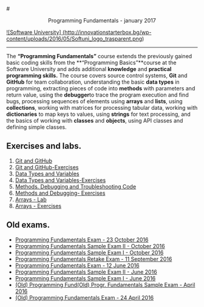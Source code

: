 #<p align="center"> Programming Fundamentals - january 2017<p>

<a href="https://softuni.bg/trainings/1509/programming-fundamentals-january-2017" rel="Programming-Fundamentals">![Software University]
(http://innovationstarterbox.bg/wp-content/uploads/2016/05/Softuni_logo_trasparent.png)</a>

---
The **“Programming Fundamentals”** course extends the previously gained basic coding skills from the **“Programming Basics”**course at the Software University and adds additional **knowledge** and **practical programming skills.**
The course covers source control systems, **Git** and **GitHub** for team collaboration, understanding the basic **data types** in programming, extracting pieces of code into **methods** with parameters and return value, using the **debugger**to trace the program execution and find bugs, processing sequences of elements using **arrays** and **lists**, using  **collections**, working with matrices for processing tabular data, working with **dictionaries** to map keys to values, using **strings** for text processing, and the basics of working with **classes** and **objects**, using API classes and defining simple classes. 


## Exercises and labs.
1. <a href="https://github.com/stefkavasileva/Programming-Fundamentals/tree/master/Homeworks%20and%20Labs/GitGitHubDebuggingSearching-Lab" > Git and GitHub </a> 
2. <a href="https://github.com/stefkavasileva/Programming-Fundamentals/tree/master/Homeworks%20and%20Labs/GitGitHubDebuggingSearching-Exercises" > Git and GitHub-Exercises</a> 
3. <a href="https://github.com/stefkavasileva/Programming-Fundamentals/tree/master/Homeworks%20and%20Labs/DataTypeAndVariables" > Data Types and Variables</a> 
4. <a href="https://github.com/stefkavasileva/Programming-Fundamentals/tree/master/Homeworks%20and%20Labs/DataTypesAndVariables-Exercises" > Data Types and Variables-Exercises</a> 
5. <a href="https://github.com/stefkavasileva/Programming-Fundamentals/tree/master/Homeworks%20and%20Labs/MethodsAndDebugging" > Methods. Debugging and Troubleshooting Code </a> 
6. <a href="https://github.com/stefkavasileva/Programming-Fundamentals/tree/master/Homeworks%20and%20Labs/MethodsAndDebuggingExcercises" > Methods and Debugging- Exercises</a>
7. <a href="https://github.com/stefkavasileva/Programming-Fundamentals/tree/master/Homeworks%20and%20Labs/Arrays"> Arrays - Lab </a>
8. <a href="https://github.com/stefkavasileva/Programming-Fundamentals/tree/master/Homeworks%20and%20Labs/Arrays-Exercises"> Arrays - Exercises </a>

## Old exams.

- <a href="https://github.com/stefkavasileva/Programming-Fundamentals/tree/master/OldExams/Exam-23October2016"> Programming Fundamentals Exam - 23 October 2016 </a>
- <a href="https://github.com/stefkavasileva/Programming-Fundamentals/tree/master/OldExams/SampleExamII-October2016"> Programming Fundamentals Sample Exam II - October 2016 <a/>
- <a href="https://github.com/stefkavasileva/Programming-Fundamentals/tree/master/OldExams/ExamI-October2016">Programming Fundamentals Sample Exam I - October 2016 </a>
- <a href="https://github.com/stefkavasileva/Programming-Fundamentals/tree/master/OldExams/RetakeExam-11September2016">Programming Fundamentals Retake Exam - 11 September 2016 </a>
- <a href="https://github.com/stefkavasileva/Programming-Fundamentals/tree/master/OldExams/Exam-12June2016"> Programming Fundamentals Exam - 12 June 2016 </a>
- <a href="https://github.com/stefkavasileva/Programming-Fundamentals/tree/master/OldExams/SampleExamII-June2016"> Programming Fundamentals Sample Exam II - June 2016</a>
- <a href="https://github.com/stefkavasileva/Programming-Fundamentals/tree/master/OldExams/SampleExamI-June2016"> Programming Fundamentals Sample Exam I - June 2016</a>
- <a href="https://github.com/stefkavasileva/Programming-Fundamentals/tree/master/OldExams/(Old)Exam-April2016" > (Old) Programming Fund(Old) Progr. Fundamentals Sample Exam - April 2016 </a> 
- <a href="https://github.com/stefkavasileva/Programming-Fundamentals/tree/master/OldExams/(Old)Exam-24April2016" > (Old) Programming Fundamentals Exam - 24 April 2016 </a> 





